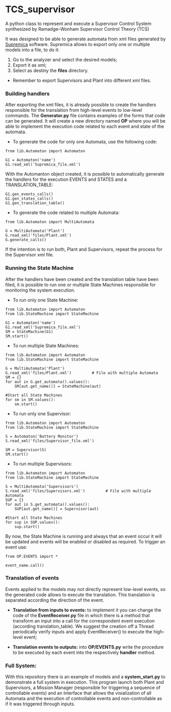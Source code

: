 # TCS_supervisor
A python class to represent and execute a Supervisor Control System synthesized by Ramadge–Wonham Supervisor Control Theory (TCS)

It was designed to be able to generate automata from xml files generated by [Supremica](https://supremica.org) software.
Supremica allows to export only one or multiple models into a file, to do it: 

1. Go to the analyzer and select the desired models;
2. Export it as xml;
3. Select as destiny the **files** directory.

- Remember to export Supervisors and Plant into different xml files.

### Building handlers
After exporting the xml files, it is already possible to create the handlers responsible for the translation from high-level events
to low-level commands. 
The **Generator.py** file contains examples of the forms that code can be generated. It will create a new directory named **OP** where you will be able to implement the execution code related to each event and state of the automata.

- To generate the code for only one Automata, use the following code:

```
from lib.Automaton import Automaton

G1 = Automaton('name')
G1.read_xml('Supremica_file.xml')
```

With the Automanton object created, it is possible to automatically generate the handlers for the execution EVENTS and STATES and a TRANSLATION_TABLE:
```
G1.gen_events_calls()	
G1.gen_states_calls()
G1.gen_translation_table()
```

- To generate the code related to multiple Automata:
```
from lib.Automaton import MultiAutomata

G = MultiAutomata('Plant')
G.read_xml('files/Plant.xml')
G.generate_calls()
```
If the intention is to run both, Plant and Supervisors, repeat the process for the Supervisor xml file.

### Running the State Machine
After the handlers have been created and the translation table have been filed, it is possible to run one or multiple State Machines responsible for monitoring the system execution. 

- To run only one State Machine:
```
from lib.Automaton import Automaton
from lib.StateMachine import StateMachine

G1 = Automaton('name')
G1.read_xml('Supremica_file.xml')
SM = StateMachine(G1)
SM.start()
```

- To run multiple State Machines:
```
from lib.Automaton import Automaton
from lib.StateMachine import StateMachine

G = MultiAutomata('Plant')
G.read_xml('files/Plant.xml')         # File with multiple Automata
SM = {}
for aut in G.get_automata().values():
    SM[aut.get_name()] = StateMachine(aut)

#Start all State Machines
for sm in SM.values():
    sm.start()
```

- To run only one Supervisor:
```
from lib.Automaton import Automaton
from lib.StateMachine import StateMachine

S = Automaton('Battery Monitor')
S.read_xml('files/Supervisor_file.xml')

SM = Supervisor(S)
SM.start()
```

- To run multiple Supervisors:
```
from lib.Automaton import Automaton
from lib.StateMachine import StateMachine

S = MultiAutomata('Supervisors')
S.read_xml('files/Supervisors.xml')         # File with multiple Automata
SUP = {}
for aut in S.get_automata().values():
    SUP[aut.get_name()] = Supervisor(aut)

#Start all State Machines
for sup in SUP.values():
    sup.start()
```

By now, the State Machine is running and always that an event occur it will be updated and events will be enabled or disabled as required.
To trigger an event use:
```
from OP.EVENTS import *

event_name.call()
```

### Translation of events
Events applied to the models may not directly represent low-level events, so the generated code allows to execute the translation. This translation is separated according the direction of the event.

- **Translation from inputs to events:** to implement it you can change the code of the **EventReceiver.py** file in which there is a method that transform an input into a call for the correspondent event execution (according translation_table). We suggest the creation off a Thread periodically verify inputs and apply EventReceiver() to execute the high-level event;

- **Translation events to outputs:** into **OP/EVENTS.py** write the procedure to be executed by each event into the respectively **handler** method.

### Full System:
With this repository there is an example of models and a **system_start.py** to demonstrate a full system in execution. This program launch both Plant and Supervisors, a Mission Manager (responsible for triggering a sequence of controllable events) and an Interface that allows the visialization of all Automata and the execution of controllable events and non-controllable as if it was triggered through inputs.
